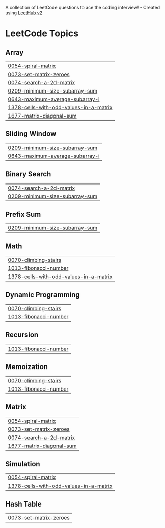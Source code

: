 A collection of LeetCode questions to ace the coding interview! - Created using [LeetHub v2](https://github.com/arunbhardwaj/LeetHub-2.0)
<!---LeetCode Topics Start-->
# LeetCode Topics
## Array
|  |
| ------- |
| [0054-spiral-matrix](https://github.com/AripalliChethan/leetcode/tree/master/0054-spiral-matrix) |
| [0073-set-matrix-zeroes](https://github.com/AripalliChethan/leetcode/tree/master/0073-set-matrix-zeroes) |
| [0074-search-a-2d-matrix](https://github.com/AripalliChethan/leetcode/tree/master/0074-search-a-2d-matrix) |
| [0209-minimum-size-subarray-sum](https://github.com/AripalliChethan/leetcode/tree/master/0209-minimum-size-subarray-sum) |
| [0643-maximum-average-subarray-i](https://github.com/AripalliChethan/leetcode/tree/master/0643-maximum-average-subarray-i) |
| [1378-cells-with-odd-values-in-a-matrix](https://github.com/AripalliChethan/leetcode/tree/master/1378-cells-with-odd-values-in-a-matrix) |
| [1677-matrix-diagonal-sum](https://github.com/AripalliChethan/leetcode/tree/master/1677-matrix-diagonal-sum) |
## Sliding Window
|  |
| ------- |
| [0209-minimum-size-subarray-sum](https://github.com/AripalliChethan/leetcode/tree/master/0209-minimum-size-subarray-sum) |
| [0643-maximum-average-subarray-i](https://github.com/AripalliChethan/leetcode/tree/master/0643-maximum-average-subarray-i) |
## Binary Search
|  |
| ------- |
| [0074-search-a-2d-matrix](https://github.com/AripalliChethan/leetcode/tree/master/0074-search-a-2d-matrix) |
| [0209-minimum-size-subarray-sum](https://github.com/AripalliChethan/leetcode/tree/master/0209-minimum-size-subarray-sum) |
## Prefix Sum
|  |
| ------- |
| [0209-minimum-size-subarray-sum](https://github.com/AripalliChethan/leetcode/tree/master/0209-minimum-size-subarray-sum) |
## Math
|  |
| ------- |
| [0070-climbing-stairs](https://github.com/AripalliChethan/leetcode/tree/master/0070-climbing-stairs) |
| [1013-fibonacci-number](https://github.com/AripalliChethan/leetcode/tree/master/1013-fibonacci-number) |
| [1378-cells-with-odd-values-in-a-matrix](https://github.com/AripalliChethan/leetcode/tree/master/1378-cells-with-odd-values-in-a-matrix) |
## Dynamic Programming
|  |
| ------- |
| [0070-climbing-stairs](https://github.com/AripalliChethan/leetcode/tree/master/0070-climbing-stairs) |
| [1013-fibonacci-number](https://github.com/AripalliChethan/leetcode/tree/master/1013-fibonacci-number) |
## Recursion
|  |
| ------- |
| [1013-fibonacci-number](https://github.com/AripalliChethan/leetcode/tree/master/1013-fibonacci-number) |
## Memoization
|  |
| ------- |
| [0070-climbing-stairs](https://github.com/AripalliChethan/leetcode/tree/master/0070-climbing-stairs) |
| [1013-fibonacci-number](https://github.com/AripalliChethan/leetcode/tree/master/1013-fibonacci-number) |
## Matrix
|  |
| ------- |
| [0054-spiral-matrix](https://github.com/AripalliChethan/leetcode/tree/master/0054-spiral-matrix) |
| [0073-set-matrix-zeroes](https://github.com/AripalliChethan/leetcode/tree/master/0073-set-matrix-zeroes) |
| [0074-search-a-2d-matrix](https://github.com/AripalliChethan/leetcode/tree/master/0074-search-a-2d-matrix) |
| [1677-matrix-diagonal-sum](https://github.com/AripalliChethan/leetcode/tree/master/1677-matrix-diagonal-sum) |
## Simulation
|  |
| ------- |
| [0054-spiral-matrix](https://github.com/AripalliChethan/leetcode/tree/master/0054-spiral-matrix) |
| [1378-cells-with-odd-values-in-a-matrix](https://github.com/AripalliChethan/leetcode/tree/master/1378-cells-with-odd-values-in-a-matrix) |
## Hash Table
|  |
| ------- |
| [0073-set-matrix-zeroes](https://github.com/AripalliChethan/leetcode/tree/master/0073-set-matrix-zeroes) |
<!---LeetCode Topics End-->